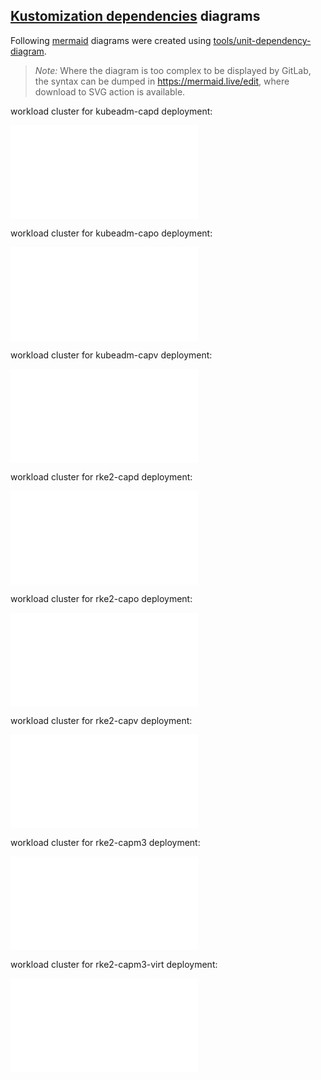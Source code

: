 ## [Kustomization dependencies](https://fluxcd.io/flux/components/kustomize/kustomizations/#dependencies) diagrams

Following [mermaid](https://mermaid.js.org/syntax/stateDiagram.html) diagrams were created using [tools/unit-dependency-diagram](../../../../tools/unit-dependency-diagram).

> _Note:_ Where the diagram is too complex to be displayed by GitLab, the syntax can be dumped in https://mermaid.live/edit, where download to SVG action is available.

<Tabs groupId="flavor-tabs">

<TabItem value="kubeadm-capd" label='workload cluster for kubeadm-capd deployment'>

workload cluster for kubeadm-capd deployment:

![diagram](./workload-cluster-1.pdf)

</TabItem>

<TabItem value="kubeadm-capo" label='workload cluster for kubeadm-capo deployment'>

workload cluster for kubeadm-capo deployment:

![diagram](./workload-cluster-2.pdf)

</TabItem>

<TabItem value="kubeadm-capv" label='workload cluster for kubeadm-capv deployment'>

workload cluster for kubeadm-capv deployment:

![diagram](./workload-cluster-3.pdf)

</TabItem>

<TabItem value="rke2-capd" label='workload cluster for rke2-capd deployment'>

workload cluster for rke2-capd deployment:

![diagram](./workload-cluster-4.pdf)

</TabItem>

<TabItem value="rke2-capo" label='workload cluster for rke2-capo deployment'>

workload cluster for rke2-capo deployment:

![diagram](./workload-cluster-5.pdf)

</TabItem>

<TabItem value="rke2-capv" label='workload cluster for rke2-capv deployment'>

workload cluster for rke2-capv deployment:

![diagram](./workload-cluster-6.pdf)

</TabItem>

<TabItem value="rke2-capm3" label='workload cluster for rke2-capm3 deployment'>

workload cluster for rke2-capm3 deployment:

![diagram](./workload-cluster-7.pdf)

</TabItem>

<TabItem value="rke2-capm3-virt" label='workload cluster for rke2-capm3-virt deployment'>

workload cluster for rke2-capm3-virt deployment:

![diagram](./workload-cluster-8.pdf)

</TabItem>

</Tabs>
